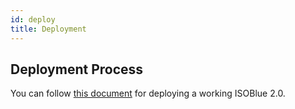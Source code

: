 ```yaml
---
id: deploy
title: Deployment
---
```


## Deployment Process

You can follow [this document][1] for deploying a working ISOBlue 2.0.

[1]: https://drive.google.com/open?id=1F9PhlrQEnvsEC3g_F9Yu6ksnYTsEpccZ

